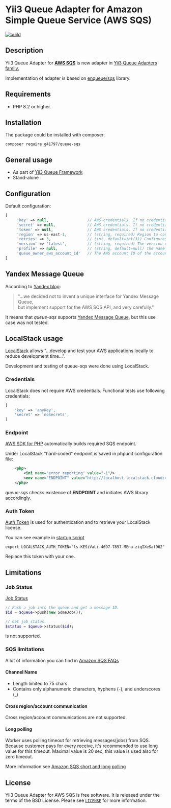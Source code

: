 # Yii3 Queue Adapter for Amazon Simple Queue Service (AWS SQS) 


[![build](https://github.com/g41797/queue-kafka/actions/workflows/tests.yml/badge.svg)](https://github.com/g41797/queue-kafka/actions/workflows/tests.yml)

## Description

Yii3 Queue Adapter for [**AWS SQS**](https://aws.amazon.com/documentation-overview/sqs/) is new adapter in [Yii3 Queue Adapters family.](https://github.com/yiisoft/queue/blob/master/docs/guide/en/adapter-list.md)

Implementation of adapter is based on [enqueue/sqs](https://github.com/php-enqueue/sqs) library.

## Requirements

- PHP 8.2 or higher.

## Installation

The package could be installed with composer:

```shell
composer require g41797/queue-sqs
```

## General usage

- As part of [Yii3 Queue Framework](https://github.com/yiisoft/queue/blob/master/docs/guide/en/README.md)
- Stand-alone


## Configuration

Default configuration:
```php
[
     'key' => null,                 // AWS credentials. If no credentials are provided, the SDK will attempt to load them from the environment.
     'secret' => null,              // AWS credentials. If no credentials are provided, the SDK will attempt to load them from the environment.
     'token' => null,               // AWS credentials. If no credentials are provided, the SDK will attempt to load them from the environment.
     'region' => us-east-1,         // (string, required) Region to connect to. See http://docs.aws.amazon.com/general/latest/gr/rande.html for a list of available regions.
     'retries' => 3,                // (int, default=int(3)) Configures the maximum number of allowed retries for a client (pass 0 to disable retries).
     'version' => 'latest',         // (string, required) The version of the webservice to utilize
     'profile' => null,             // (string, default=null) The name of an AWS profile to used, if provided the SDK will attempt to read associated credentials from the ~/.aws/credentials file.
     'queue_owner_aws_account_id'   // The AWS account ID of the account that created the queue.
]
```
## Yandex Message Queue

According to [Yandex blog](https://habr.com/ru/companies/yandex/articles/455642/):
> "...we decided not to invent a unique interface for Yandex Message Queue,     
>  but implement support for the AWS SQS API, and very carefully."

It means that _queue-sqs_ supports [Yandex Message Queue](https://yandex.cloud/en/services/message-queue),
but this use case was not tested.

## LocalStack usage

[LocalStack](https://www.localstack.cloud/) allows "...develop and test your AWS applications locally to reduce development time...".

Development and testing of queue-sqs were done using LocalStack.

### Credentials

LocalStack does not require AWS credentials.
Functional tests use following credentials:
```php
[
    'key' => 'anyKey',
    'secret' => 'noSecrets',
]
```
### Endpoint

[AWS SDK for PHP](https://github.com/aws/aws-sdk-php) automatically builds required SQS endpoint.

Under LocalStack "hard-coded" endpoint is saved in phpunit configuration file:
```xml
    <php>
        <ini name="error_reporting" value="-1"/>
        <env name="ENDPOINT" value="http://localhost.localstack.cloud:4566" force="true" />
    </php>
```

_queue-sqs_ checks existence of **ENDPOINT**  and initiates AWS library accordingly.

### Auth Token

[Auth Token](https://app.localstack.cloud/workspace/auth-token) is used for authentication and to retrieve your LocalStack license.

You can see example in [startup script](https://github.com/g41797/queue-sqs/blob/master/docker/start.sh)
```shell
export LOCALSTACK_AUTH_TOKEN="ls-KESiVaLi-4697-7857-MEna-ziqIXeSaf962"
```
Replace this token with your one.


## Limitations

### Job Status

  [Job Status](https://github.com/yiisoft/queue/blob/master/docs/guide/en/usage.md#job-status)
```php
// Push a job into the queue and get a message ID.
$id = $queue->push(new SomeJob());

// Get job status.
$status = $queue->status($id);
```
is not supported.

### SQS limitations

A lot of information you can find in [Amazon SQS FAQs](https://www.amazonaws.cn/en/sqs/faqs/)

#### Channel Name

- Length limited to 75 chars
- Contains only alphanumeric characters, hyphens (-), and underscores (_)

#### Cross region/account communication

Cross region/account communications are not supported.

#### Long polling

Worker uses polling timeout for retrieving messages(jobs) from SQS.
Because customer pays for every receive, it's recommended to use long value
for this timeout.
Maximal value is 20 sec, this value is used also for zero timeout.

More information see [Amazon SQS short and long polling](https://docs.amazonaws.cn/en_us/AWSSimpleQueueService/latest/SQSDeveloperGuide/sqs-short-and-long-polling.html)

## License

Yii3 Queue Adapter for AWS SQS is free software. It is released under the terms of the BSD License.
Please see [`LICENSE`](./LICENSE.md) for more information.
